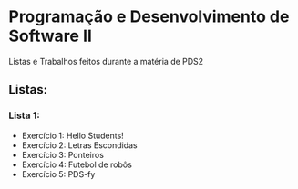 # Programação e Desenvolvimento de Software II

Listas e Trabalhos feitos durante a matéria de PDS2

## Listas:

### Lista 1:
- Exercício 1: Hello Students!
- Exercício 2: Letras Escondidas
- Exercício 3: Ponteiros
- Exercício 4: Futebol de robôs
- Exercício 5: PDS-fy
